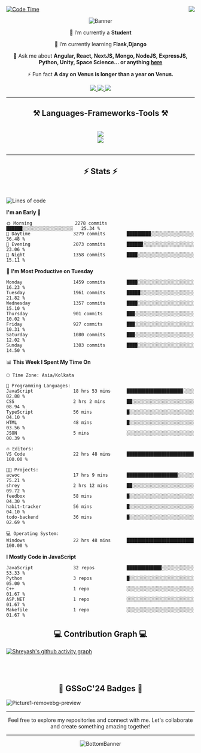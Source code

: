 <div>
 
<img align="right" src="https://visitor-badge.laobi.icu/badge?page_id=shreyash3087.shreyash3087" />

 [![Code Time](https://wakatime.com/badge/user/cd5f70df-e644-46f4-a03b-e1ce78615131.svg)](https://wakatime.com/@cd5f70df-e644-46f4-a03b-e1ce78615131)
 
</div>


<div align="center">
 
![Banner](https://github.com/user-attachments/assets/fe33d289-b057-4d85-ad76-3103802aa9e1)

</div>


<div align="center">
 
 🔭 I’m currently a **Student** 
 
 🌱 I’m currently learning **Flask,Django**

💬 Ask me about **Angular, React, NextJS, Mongo, NodeJS, ExpressJS, Python, Unity, Space Science... or anything [here](https://github.com/shreyash3087/shreyash3087/issues)**

⚡ Fun fact **A day on Venus is longer than a year on Venus.**

</div>
 
<div align="center"> 
  <a href="mailto:shreyash3087@gmail.com">
    <img src="https://img.shields.io/badge/Gmail-333333?style=for-the-badge&logo=gmail&logoColor=red" />
  </a>
  <a href="https://www.linkedin.com/in/shreyash-srivastava-1a1161280" target="_blank">
    <img src="https://img.shields.io/badge/LinkedIn-0077B5?style=for-the-badge&logo=linkedin&logoColor=white" target="_blank" />
  </a>
  <a href="https://github.com/shreyash3087" target="_blank">
     <img src="https://img.shields.io/badge/Github-FF5722?style=for-the-badge&logo=github&logoColor=white" target="_blank" />
  </a>
</div>
<hr/>
 
<h2 align="center">⚒️ Languages-Frameworks-Tools ⚒️</h2>
<br/>
<div align="center">
    <img src="https://skillicons.dev/icons?i=react,bootstrap,html,css,vscode,github,figma,cpp,vercel,netlify" /><br>
    <img src="https://skillicons.dev/icons?i=tailwind,git,nodejs,python,javascript,typescript,express,firebase,mongodb,nextjs,unity,azure,blender" /><br>
</div>

<br/>
<hr/>

<h2 align="center">⚡ Stats ⚡</h2>

<br>
<div>
 
 
<!--START_SECTION:waka-->
![Lines of code](https://img.shields.io/badge/From%20Hello%20World%20I%27ve%20Written-5.3%20million%20lines%20of%20code-blue)

**I'm an Early 🐤** 

```text
🌞 Morning                2278 commits        ██████░░░░░░░░░░░░░░░░░░░   25.34 % 
🌆 Daytime                3279 commits        █████████░░░░░░░░░░░░░░░░   36.48 % 
🌃 Evening                2073 commits        ██████░░░░░░░░░░░░░░░░░░░   23.06 % 
🌙 Night                  1358 commits        ████░░░░░░░░░░░░░░░░░░░░░   15.11 % 
```
📅 **I'm Most Productive on Tuesday** 

```text
Monday                   1459 commits        ████░░░░░░░░░░░░░░░░░░░░░   16.23 % 
Tuesday                  1961 commits        █████░░░░░░░░░░░░░░░░░░░░   21.82 % 
Wednesday                1357 commits        ████░░░░░░░░░░░░░░░░░░░░░   15.10 % 
Thursday                 901 commits         ███░░░░░░░░░░░░░░░░░░░░░░   10.02 % 
Friday                   927 commits         ███░░░░░░░░░░░░░░░░░░░░░░   10.31 % 
Saturday                 1080 commits        ███░░░░░░░░░░░░░░░░░░░░░░   12.02 % 
Sunday                   1303 commits        ████░░░░░░░░░░░░░░░░░░░░░   14.50 % 
```


📊 **This Week I Spent My Time On** 

```text
🕑︎ Time Zone: Asia/Kolkata

💬 Programming Languages: 
JavaScript               18 hrs 53 mins      █████████████████████░░░░   82.88 % 
CSS                      2 hrs 2 mins        ██░░░░░░░░░░░░░░░░░░░░░░░   08.94 % 
TypeScript               56 mins             █░░░░░░░░░░░░░░░░░░░░░░░░   04.10 % 
HTML                     48 mins             █░░░░░░░░░░░░░░░░░░░░░░░░   03.56 % 
JSON                     5 mins              ░░░░░░░░░░░░░░░░░░░░░░░░░   00.39 % 

🔥 Editors: 
VS Code                  22 hrs 48 mins      █████████████████████████   100.00 % 

🐱‍💻 Projects: 
acwoc                    17 hrs 9 mins       ███████████████████░░░░░░   75.21 % 
shrey                    2 hrs 12 mins       ██░░░░░░░░░░░░░░░░░░░░░░░   09.72 % 
feedbox                  58 mins             █░░░░░░░░░░░░░░░░░░░░░░░░   04.30 % 
habit-tracker            56 mins             █░░░░░░░░░░░░░░░░░░░░░░░░   04.10 % 
todo-backend             36 mins             █░░░░░░░░░░░░░░░░░░░░░░░░   02.69 % 

💻 Operating System: 
Windows                  22 hrs 48 mins      █████████████████████████   100.00 % 
```

**I Mostly Code in JavaScript** 

```text
JavaScript               32 repos            █████████████░░░░░░░░░░░░   53.33 % 
Python                   3 repos             █░░░░░░░░░░░░░░░░░░░░░░░░   05.00 % 
C++                      1 repo              ░░░░░░░░░░░░░░░░░░░░░░░░░   01.67 % 
ASP.NET                  1 repo              ░░░░░░░░░░░░░░░░░░░░░░░░░   01.67 % 
Makefile                 1 repo              ░░░░░░░░░░░░░░░░░░░░░░░░░   01.67 % 
```




<!--END_SECTION:waka-->

</div>

<div>
  <div align="center" ><h2 align="center">💻 Contribution Graph 💻</h2></div>
 
  [![Shreyash's github activity graph](https://github-readme-activity-graph.vercel.app/graph?username=shreyash3087&hide_border=true&theme=github)](https://github.com/ashutosh00710/github-readme-activity-graph)
 
</div>

<br/><br/>

<h2 align="center">🔰 GSSoC'24 Badges 🔰</h2>

![Picture1-removebg-preview](https://github.com/user-attachments/assets/4ece96a5-043a-44df-b51b-40738d3603ff)

<div align="center"> 
  <hr/>
  Feel free to explore my repositories and connect with me. Let's collaborate and create something amazing together!
  <hr/>
</div>

<div align="center">
 
![BottomBanner](https://github.com/user-attachments/assets/7afe064f-9b9f-401d-bec1-35c8625bb3dc)

</div>

